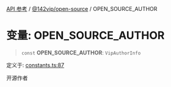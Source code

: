 [API 参考](../wiki/Home) / [@142vip/open-source](../wiki/@142vip.open-source) / OPEN\_SOURCE\_AUTHOR

# 变量: OPEN\_SOURCE\_AUTHOR

> `const` **OPEN\_SOURCE\_AUTHOR**: `VipAuthorInfo`

定义于: [constants.ts:87](https://github.com/142vip/core-x/blob/5281e59d2cdd2de59e1ea761d17ed7fe118d1e60/packages/open-source/src/constants.ts#L87)

开源作者
